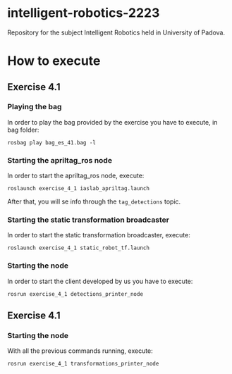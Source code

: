 # intelligent-robotics-2223
Repository for the subject Intelligent Robotics held in University of Padova.

# How to execute
## Exercise 4.1
### Playing the bag
In order to play the bag provided by the exercise you have to execute, in bag folder:

``rosbag play bag_es_41.bag -l``
### Starting the apriltag_ros node
In order to start the apriltag_ros node, execute:

``roslaunch exercise_4_1 iaslab_apriltag.launch``

After that, you will se info through the ``tag_detections`` topic.

### Starting the static transformation broadcaster
In order to start the static transformation broadcaster, execute:

``roslaunch exercise_4_1 static_robot_tf.launch``

### Starting the node
In order to start the client developed by us you have to execute:

``rosrun exercise_4_1 detections_printer_node``

## Exercise 4.1

### Starting the node

With all the previous commands running, execute:

``rosrun exercise_4_1 transformations_printer_node``


